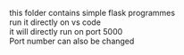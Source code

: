 this folder contains simple  flask programmes<br>
run it directly on vs code<br>
it will directly run on port 5000<br>
Port number can also be changed
